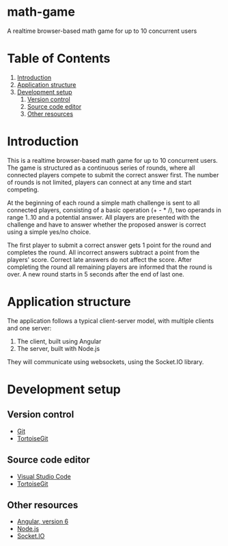 # math-game
A realtime browser-based math game for up to 10 concurrent users

# Table of Contents
1. [Introduction](#introduction)
2. [Application structure](#appstruct)
3. [Development setup](#devsetup)
    1. [Version control](#vercontr)
    2. [Source code editor](#editor)
    3. [Other resources](#other)

# Introduction <a name="introduction"></a>

This is a realtime browser-based math game for up to 10 concurrent users. The game is structured as a continuous series of rounds, where all connected players compete to submit the correct answer first. The number of rounds is not limited, players can connect at any time and start competing.

At the beginning of each round a simple math challenge is sent to all connected players, consisting of a basic operation (+ - * /), two operands in range 1..10 and a potential answer. All players are presented with the challenge and have to answer whether the proposed answer is correct using a simple yes/no choice.

The first player to submit a correct answer gets 1 point for the round and completes the round. All incorrect answers subtract a point from the players' score. Correct late answers do not affect the score. After completing the round all remaining players are informed that the round is over. A new round starts in 5 seconds after the end of last one.

# Application structure <a name="appstruct"></a>

The application follows a typical client-server model, with multiple clients and one server:

1. The client, built using Angular
2. The server, built with Node.js 

They will communicate using websockets, using the Socket.IO library.

# Development setup <a name="devsetup"></a>
## Version control <a name="vercontr"></a>

* [Git](https://git-scm.com/)
* [TortoiseGit](https://tortoisegit.org/)

## Source code editor <a name="editor"></a>

* [Visual Studio Code](https://code.visualstudio.com/)
* [TortoiseGit](https://tortoisegit.org/)

## Other resources <a name="other"></a>

* [Angular, version 6](https://angular.io/)
* [Node.js](https://nodejs.org/)
* [Socket.IO](https://socket.io/)
